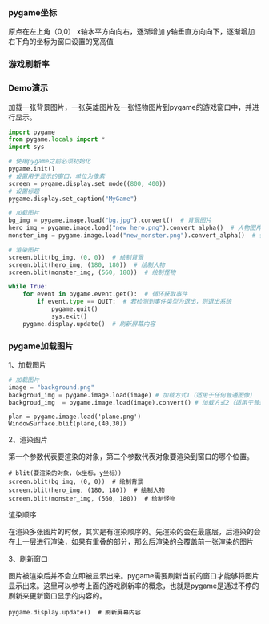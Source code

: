 ### pygame坐标
原点在左上角（0,0）
x轴水平方向向右，逐渐增加
y轴垂直方向向下，逐渐增加
右下角的坐标为窗口设置的宽高值
### 游戏刷新率
### Demo演示
加载一张背景图片，一张英雄图片及一张怪物图片到pygame的游戏窗口中，并进行显示。
```python
import pygame
from pygame.locals import *
import sys

# 使用pygame之前必须初始化
pygame.init()
# 设置用于显示的窗口，单位为像素
screen = pygame.display.set_mode((800, 400))
# 设置标题
pygame.display.set_caption("MyGame")

# 加载图片
bg_img = pygame.image.load("bg.jpg").convert()  # 背景图片
hero_img = pygame.image.load("new_hero.png").convert_alpha()  # 人物图片
monster_img = pygame.image.load("new_monster.png").convert_alpha()  # 怪物图片

# 渲染图片
screen.blit(bg_img, (0, 0))  # 绘制背景
screen.blit(hero_img, (180, 180))  # 绘制人物
screen.blit(monster_img, (560, 180))  # 绘制怪物

while True:
    for event in pygame.event.get():  # 循环获取事件
        if event.type == QUIT:  # 若检测到事件类型为退出，则退出系统
            pygame.quit()
            sys.exit()
    pygame.display.update()  # 刷新屏幕内容
```
### pygame加载图片
1、加载图片

```python
# 加载图片
image = "background.png"
backgroud_img = pygame.image.load(image) # 加载方式1（适用于任何普通图像）
backgroud_img  = pygame.image.load(image).convert() # 加载方式2（适用于普通图像，提高渲染速度）
```
```
plan = pygame.image.load('plane.png')
WindowSurface.blit(plane,(40,30))
```

2、渲染图片

第一个参数代表要渲染的对象，第二个参数代表对象要渲染到窗口的哪个位置。

```
# blit(要渲染的对象，（x坐标，y坐标）)
screen.blit(bg_img, (0, 0))  # 绘制背景
screen.blit(hero_img, (180, 180))  # 绘制人物
screen.blit(monster_img, (560, 180))  # 绘制怪物
```

渲染顺序

在渲染多张图片的时候，其实是有渲染顺序的。先渲染的会在最底层，后渲染的会在上一层进行渲染，如果有重叠的部分，那么后渲染的会覆盖前一张渲染的图片



3、刷新窗口

图片被渲染后并不会立即被显示出来。pygame需要刷新当前的窗口才能够将图片显示出来。这里可以参考上面的游戏刷新率的概念，也就是pygame是通过不停的刷新来更新窗口显示的内容的。

```
pygame.display.update()  # 刷新屏幕内容
```

